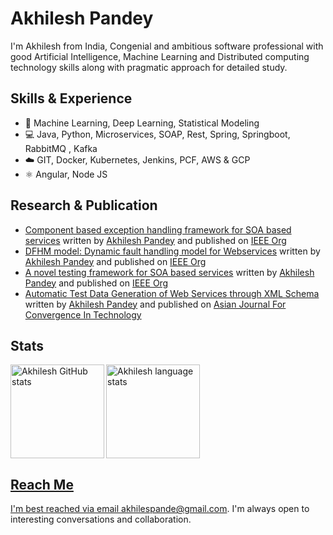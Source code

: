 <!--
### Hi, I am Akhilesh 👋

-->
<!--**akhilespande/akhilespande** is a ✨ _special_ ✨ repository because its `README.md` (this file) appears on your GitHub profile.

Here are some ideas to get you started:

- 🔭 I’m currently working on ...
- 🌱 I’m currently learning ...
- 👯 I’m looking to collaborate on ...
- 🤔 I’m looking for help with ...
- 💬 Ask me about ...
- 📫 How to reach me: ...
- 😄 Pronouns: ...
- ⚡ Fun fact: ...


- 💬 Congenial and ambitious software professional with good Artificial Intelligence and Distributed computing technology skills along with pragmatic approach for detailed study. 

- 🔭 I’m currently working on Microservices ,Java , Python , Spring , Spring Cloud, Springboot , Docker , Kubernetes & GCP

-->

# Akhilesh Pandey
I'm Akhilesh from India, Congenial and ambitious software professional with good Artificial Intelligence, Machine Learning and Distributed computing technology skills along with pragmatic approach for detailed study.

## Skills & Experience
* 🧠 Machine Learning, Deep Learning, Statistical Modeling
* 💻 Java, Python, Microservices, SOAP, Rest, Spring, Springboot, RabbitMQ , Kafka 
* ☁️ GIT, Docker, Kubernetes, Jenkins, PCF, AWS & GCP
* ⚛ Angular, Node JS


## Research & Publication
* [Component based exception handling framework for SOA based services](https://ieeexplore.ieee.org/abstract/document/6963118) written by [Akhilesh Pandey](https://scholar.google.com/citations?user=SkXHwFMAAAAJ&hl=en) and published on [IEEE Org](https://ieeexplore.ieee.org/abstract/document/6963118)
* [DFHM model: Dynamic fault handling model for Webservices](https://ieeexplore.ieee.org/abstract/document/6963110) written by [Akhilesh Pandey](https://scholar.google.com/citations?user=SkXHwFMAAAAJ&hl=en) and published on [IEEE Org](https://ieeexplore.ieee.org/abstract/document/6963110)
* [A novel testing framework for SOA based services](https://ieeexplore.ieee.org/abstract/document/7092142) written by [Akhilesh Pandey](https://scholar.google.com/citations?user=SkXHwFMAAAAJ&hl=en) and published on [IEEE Org](https://ieeexplore.ieee.org/abstract/document/7092142)
* [Automatic Test Data Generation of Web Services through XML Schema](https://asianssr.org/index.php/ajct/article/view/90) written by [Akhilesh Pandey](https://scholar.google.com/citations?user=SkXHwFMAAAAJ&hl=en) and published on [Asian Journal For Convergence In Technology](https://asianssr.org/index.php/ajct/article/view/90)

## Stats

<a href="https://profile-summary-for-github.com/user/akhilespande">
  <img align="left" height="150px" src="https://github-readme-stats.vercel.app/api?theme=onedark&username=akhilespande&show_icons=true&line_height=27&count_private=true&include_all_commits=true" alt="Akhilesh GitHub stats"/>
  <img height="150px" src="https://github-readme-stats.vercel.app/api/top-langs/?username=akhilespande&hide_langs_below=5&layout=compact&count_private=true&hide=Jupyter%20Notebook,CMake" alt="Akhilesh language stats"/>

## Reach Me
I'm best reached via email akhilespande@gmail.com. I'm always open to interesting conversations and collaboration.
